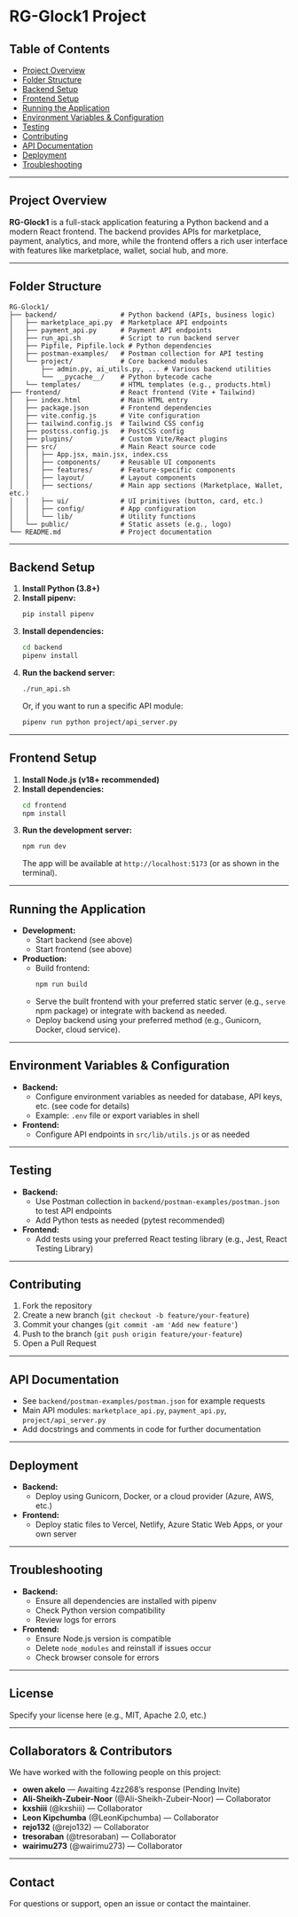 # RG-Glock1 Project

## Table of Contents
- [Project Overview](#project-overview)
- [Folder Structure](#folder-structure)
- [Backend Setup](#backend-setup)
- [Frontend Setup](#frontend-setup)
- [Running the Application](#running-the-application)
- [Environment Variables & Configuration](#environment-variables--configuration)
- [Testing](#testing)
- [Contributing](#contributing)
- [API Documentation](#api-documentation)
- [Deployment](#deployment)
- [Troubleshooting](#troubleshooting)

---

## Project Overview

**RG-Glock1** is a full-stack application featuring a Python backend and a modern React frontend. The backend provides APIs for marketplace, payment, analytics, and more, while the frontend offers a rich user interface with features like marketplace, wallet, social hub, and more.

---

## Folder Structure

```
RG-Glock1/
├── backend/                # Python backend (APIs, business logic)
│   ├── marketplace_api.py  # Marketplace API endpoints
│   ├── payment_api.py      # Payment API endpoints
│   ├── run_api.sh          # Script to run backend server
│   ├── Pipfile, Pipfile.lock # Python dependencies
│   ├── postman-examples/   # Postman collection for API testing
│   └── project/            # Core backend modules
│       ├── admin.py, ai_utils.py, ... # Various backend utilities
│       └── __pycache__/    # Python bytecode cache
│   └── templates/          # HTML templates (e.g., products.html)
├── frontend/               # React frontend (Vite + Tailwind)
│   ├── index.html          # Main HTML entry
│   ├── package.json        # Frontend dependencies
│   ├── vite.config.js      # Vite configuration
│   ├── tailwind.config.js  # Tailwind CSS config
│   ├── postcss.config.js   # PostCSS config
│   ├── plugins/            # Custom Vite/React plugins
│   ├── src/                # Main React source code
│   │   ├── App.jsx, main.jsx, index.css
│   │   ├── components/     # Reusable UI components
│   │   ├── features/       # Feature-specific components
│   │   ├── layout/         # Layout components
│   │   ├── sections/       # Main app sections (Marketplace, Wallet, etc.)
│   │   ├── ui/             # UI primitives (button, card, etc.)
│   │   ├── config/         # App configuration
│   │   └── lib/            # Utility functions
│   └── public/             # Static assets (e.g., logo)
└── README.md               # Project documentation
```

---

## Backend Setup

1. **Install Python (3.8+)**
2. **Install pipenv:**
   ```bash
   pip install pipenv
   ```
3. **Install dependencies:**
   ```bash
   cd backend
   pipenv install
   ```
4. **Run the backend server:**
   ```bash
   ./run_api.sh
   ```
   Or, if you want to run a specific API module:
   ```bash
   pipenv run python project/api_server.py
   ```

---

## Frontend Setup

1. **Install Node.js (v18+ recommended)**
2. **Install dependencies:**
   ```bash
   cd frontend
   npm install
   ```
3. **Run the development server:**
   ```bash
   npm run dev
   ```
   The app will be available at `http://localhost:5173` (or as shown in the terminal).

---

## Running the Application

- **Development:**
  - Start backend (see above)
  - Start frontend (see above)
- **Production:**
  - Build frontend:
    ```bash
    npm run build
    ```
  - Serve the built frontend with your preferred static server (e.g., `serve` npm package) or integrate with backend as needed.
  - Deploy backend using your preferred method (e.g., Gunicorn, Docker, cloud service).

---

## Environment Variables & Configuration

- **Backend:**
  - Configure environment variables as needed for database, API keys, etc. (see code for details)
  - Example: `.env` file or export variables in shell
- **Frontend:**
  - Configure API endpoints in `src/lib/utils.js` or as needed

---

## Testing

- **Backend:**
  - Use Postman collection in `backend/postman-examples/postman.json` to test API endpoints
  - Add Python tests as needed (pytest recommended)
- **Frontend:**
  - Add tests using your preferred React testing library (e.g., Jest, React Testing Library)

---

## Contributing

1. Fork the repository
2. Create a new branch (`git checkout -b feature/your-feature`)
3. Commit your changes (`git commit -am 'Add new feature'`)
4. Push to the branch (`git push origin feature/your-feature`)
5. Open a Pull Request

---

## API Documentation

- See `backend/postman-examples/postman.json` for example requests
- Main API modules: `marketplace_api.py`, `payment_api.py`, `project/api_server.py`
- Add docstrings and comments in code for further documentation

---

## Deployment

- **Backend:**
  - Deploy using Gunicorn, Docker, or a cloud provider (Azure, AWS, etc.)
- **Frontend:**
  - Deploy static files to Vercel, Netlify, Azure Static Web Apps, or your own server

---

## Troubleshooting

- **Backend:**
  - Ensure all dependencies are installed with pipenv
  - Check Python version compatibility
  - Review logs for errors
- **Frontend:**
  - Ensure Node.js version is compatible
  - Delete `node_modules` and reinstall if issues occur
  - Check browser console for errors

---

## License

Specify your license here (e.g., MIT, Apache 2.0, etc.)

---

## Collaborators & Contributors

We have worked with the following people on this project:

- **owen akelo** — Awaiting 4zz268’s response (Pending Invite)
- **Ali-Sheikh-Zubeir-Noor** (@Ali-Sheikh-Zubeir-Noor) — Collaborator
- **kxshiii** (@kxshiii) — Collaborator
- **Leon Kipchumba** (@LeonKipchumba) — Collaborator
- **rejo132** (@rejo132) — Collaborator
- **tresoraban** (@tresoraban)  — Collaborator
- **wairimu273** (@wairimu273) — Collaborator

---

## Contact

For questions or support, open an issue or contact the maintainer.
